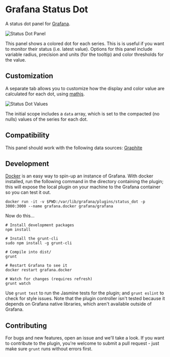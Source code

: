# Grafana Status Dot

A status dot panel for [Grafana](http://grafana.org/).

![Status Dot Panel](https://raw.githubusercontent.com/BTplc/grafana-status-dot/master/src/img/status_dot.png)

This panel shows a colored dot for each series. This is is useful if you want to monitor their status (i.e. latest value). Options for this panel include variable radius, precision and units (for the tooltip) and color thresholds for the value.

## Customization

A separate tab allows you to customize how the display and color value are calculated for each dot, using [mathjs](http://mathjs.org).

![Status Dot Values](https://raw.githubusercontent.com/BTplc/grafana-status-dot/master/src/img/status_dot_values.png)

The initial scope includes a `data` array, which is set to the compacted (no nulls) values of the series for each dot.

## Compatibility

This panel should work with the following data sources: [Graphite](https://grafana.net/plugins/graphite)

## Development

[Docker](https://www.docker.com/) is an easy way to spin-up an instance of Grafana. With docker installed, run the following command in the directory containing the plugin; this will expose the local plugin on your machine to the Grafana container so you can test it out.

    docker run -it -v $PWD:/var/lib/grafana/plugins/status_dot -p 3000:3000 --name grafana.docker grafana/grafana

Now do this...

    # Install development packages
    npm install

    # Install the grunt-cli
    sudo npm install -g grunt-cli

    # Compile into dist/
    grunt

    # Restart Grafana to see it
    docker restart grafana.docker

    # Watch for changes (requires refresh)
    grunt watch

Use `grunt test` to run the Jasmine tests for the plugin; and `grunt eslint` to check for style issues. Note that the plugin controller isn't tested because it depends on Grafana native libraries, which aren't available outside of Grafana.

## Contributing

For bugs and new features, open an issue and we'll take a look. If you want to contribute to the plugin, you're welcome to submit a pull request - just make sure `grunt` runs without errors first.
